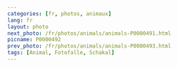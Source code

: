 ```yaml
---
categories: [fr, photos, animaux]
lang: fr
layout: photo
next_photo: /fr/photos/animals/animals-P0000491.html
picname: P0000492
prev_photo: /fr/photos/animals/animals-P0000493.html
tags: [Animal, Fotofalle, Schakal]
---
```

